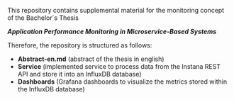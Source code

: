 This repository contains supplemental material for the monitoring concept of the Bachelor´s Thesis

***Application Performance Monitoring in Microservice-Based Systems***

Therefore, the repository is structured as follows:

- **Abstract-en.md** (abstract of the thesis in english)
- **Service** (implemented service to process data from the Instana REST API and store it into an InfluxDB database)
- **Dashboards** (Grafana dashboards to visualize the metrics stored within the InfluxDB database)

